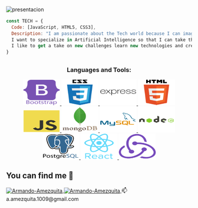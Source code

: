 ###
![presentacion](https://user-images.githubusercontent.com/70670702/150272483-e1780948-db6e-43d3-a95a-eb6b2f885c26.png)

```js
const TECH = {
  Code: [JavaScript, HTML5, CSS3],
  Description: "I am passionate about the Tech world because I can imagine and create anything. 
  I want to specialize in Artificial Intelligence so that I can take those ideas to another level and create the future. 
  I like to get a take on new challenges learn new technologies and create personal projects."
}
```
## <h3 align="center" >Languages and Tools:</h3>
<p align="center"> <a href="https://getbootstrap.com" target="_blank" rel="noreferrer"> 
  <img src="https://raw.githubusercontent.com/devicons/devicon/master/icons/bootstrap/bootstrap-plain-wordmark.svg" alt="bootstrap" width="100" height="70" /> 
  <a href="https://www.w3schools.com/css/" target="_blank" rel="noreferrer"> 
    <img src="https://raw.githubusercontent.com/devicons/devicon/master/icons/css3/css3-original-wordmark.svg" alt="css3" width="100" height="70" /> 
  </a>
  <a href="https://expressjs.com" target="_blank" rel="noreferrer"> 
    <img src="https://raw.githubusercontent.com/devicons/devicon/master/icons/express/express-original-wordmark.svg" alt="express" width="100" height="70"/> 
  </a> 
  <a href="https://www.w3.org/html/" target="_blank" rel="noreferrer"> 
    <img src="https://raw.githubusercontent.com/devicons/devicon/master/icons/html5/html5-original-wordmark.svg" alt="html5" width="100" height="70"/> 
  </a> 
  <a href="https://developer.mozilla.org/en-US/docs/Web/JavaScript" target="_blank" rel="noreferrer"> 
    <img src="https://raw.githubusercontent.com/devicons/devicon/master/icons/javascript/javascript-original.svg" alt="javascript" width="100" height="60"/>
  </a>
  <a href="https://www.mongodb.com/" target="_blank" rel="noreferrer"> 
    <img src="https://raw.githubusercontent.com/devicons/devicon/master/icons/mongodb/mongodb-original-wordmark.svg" alt="mongodb" width="100" height="70"/> 
  </a> 
  <a href="https://www.mysql.com/" target="_blank" rel="noreferrer"> 
    <img src="https://raw.githubusercontent.com/devicons/devicon/master/icons/mysql/mysql-original-wordmark.svg" alt="mysql" width="100" height="70"/>
  </a> 
  <a href="https://nodejs.org" target="_blank" rel="noreferrer"> 
    <img src="https://raw.githubusercontent.com/devicons/devicon/master/icons/nodejs/nodejs-original-wordmark.svg" alt="nodejs" width="100" height="70"/>
  </a>
  <a href="https://www.postgresql.org" target="_blank" rel="noreferrer">
    <img src="https://raw.githubusercontent.com/devicons/devicon/master/icons/postgresql/postgresql-original-wordmark.svg" alt="postgresql" width="100" height="70"/> 
  </a>
  <a href="https://reactjs.org/" target="_blank" rel="noreferrer">
    <img src="https://raw.githubusercontent.com/devicons/devicon/master/icons/react/react-original-wordmark.svg" alt="react" width="100" height="70"/> 
  </a>
  <a href="https://redux.js.org" target="_blank" rel="noreferrer"> 
    <img src="https://raw.githubusercontent.com/devicons/devicon/master/icons/redux/redux-original.svg" alt="redux" width="100" height="70"/>
  </a>
</p>

## You can find me 👀
<a href='https://www.linkedin.com/in/armando-amezquita-molina/' target="_blank">
  <img align='center' width='100' alt='Armando-Amezquita' src='https://user-images.githubusercontent.com/70670702/150274587-261c28cc-1eb9-4e78-be47-dea098c9e927.png' />
</a>
<a href='mailto:a.amezquita.1009@gmail.com' target="_blank">
  <img align='center' alt='Armando-Amezquita' src='https://user-images.githubusercontent.com/70670702/150276520-5a617f7d-403a-46dc-89ce-e54be6fa7e5d.png' />
</a>
📫 a.amezquita.1009@gmail.com




